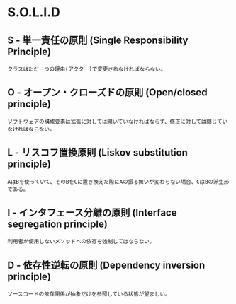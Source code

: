# S.O.L.I.D

## S - 単一責任の原則 (Single Responsibility Principle)

```
クラスはただ一つの理由(アクター)で変更されなければならない。
```

## O - オープン・クローズドの原則 (Open/closed principle)

```
ソフトウェアの構成要素は拡張に対しては開いていなければならず、修正に対しては閉じていなければならない。
```

## L - リスコフ置換原則 (Liskov substitution principle)

```
AはBを使っていて、そのBをCに置き換えた際にAの振る舞いが変わらない場合、CはBの派生形である。
```

## I - インタフェース分離の原則 (Interface segregation principle)

```
利用者が使用しないメソッドへの依存を強制してはならない。
```

## D - 依存性逆転の原則 (Dependency inversion principle)

```
ソースコードの依存関係が抽象だけを参照している状態が望ましい。
```